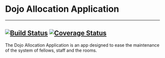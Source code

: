 # Dojo Allocation Application
---
[![Build Status](https://travis-ci.org/Andretalik/adrian-otieno-bc17-week-2.svg?branch=test_full_project)](https://travis-ci.org/Andretalik/adrian-otieno-bc17-week-2.svg?branch=test_full_project)
[![Coverage Status](https://coveralls.io/repos/github/Andretalik/adrian-otieno-bc17-week-2/badge.svg?branch=test_full_project)](https://coveralls.io/github/Andretalik/adrian-otieno-bc17-week-2?branch=test_full_project)
---
The Dojo Allocation Application is an app designed to ease the maintenance of the system of fellows, staff and the rooms.
